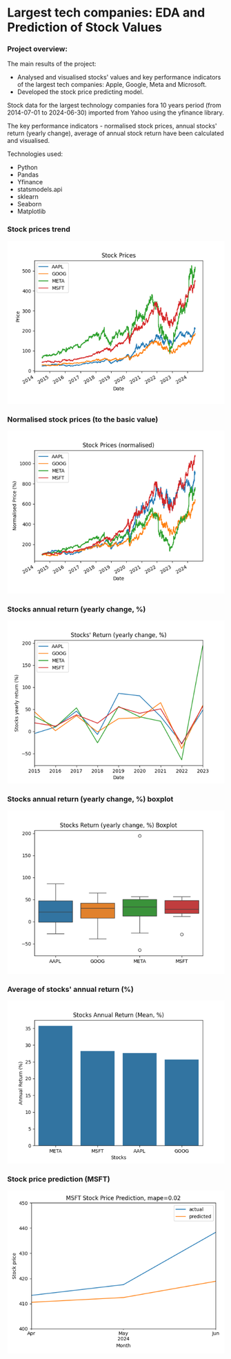 # Largest tech companies: EDA and Prediction of Stock Values

### Project overview:

The main results of the project:
* Analysed and visualised stocks' values and key performance indicators of the largest tech companies: Apple, Google, Meta and 
Microsoft.
* Developed the stock price predicting model.

Stock data for the largest technology companies fora 10 years period (from 2014-07-01 to 2024-06-30) imported
from Yahoo using the yfinance library. 

The key performance indicators - normalised stock prices, annual stocks' return (yearly change), average of annual stock return 
have been calculated and visualised. 

Technologies used:
* Python
* Pandas
* Yfinance
* statsmodels.api
* sklearn
* Seaborn
* Matplotlib 


### Stock prices trend

![img.png](Images%2Fimg.png)

### Normalised stock prices (to the basic value)
![img_1.png](Images%2Fimg_1.png)

### Stocks annual return (yearly change, %)
![img_2.png](Images%2Fimg_2.png)

### Stocks annual return (yearly change, %) boxplot
![img_3.png](Images%2Fimg_3.png)

### Average of stocks' annual return (%)
![img_4.png](Images%2Fimg_4.png)

### Stock price prediction (MSFT)

![img_5.png](Images%2Fimg_5.png)